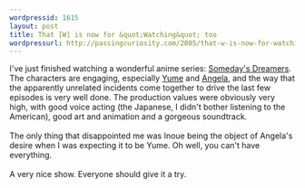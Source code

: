 ```yaml
---
wordpressid: 1615
layout: post
title: That [W] is now for &quot;Watching&quot; too
wordpressurl: http://passingcuriosity.com/2005/that-w-is-now-for-watching-too/
---
```

I've just finished watching a wonderful anime series: <a href="http://www.somedaysdreamers.com/">Someday's Dreamers</a>. The characters are engaging, especially <a href="http://www.somedaysdreamers.com/yume.htm">Yume</a> and <a href="http://www.somedaysdreamers.com/angela.htm">Angela</a>, and the way that the apparently unrelated incidents come together to drive the last few episodes is very well done. The production values were obviously very high, with good voice acting (the Japanese, I didn't bother listening to the American), good art and animation and a gorgeous soundtrack.<br /><br />The only thing that disappointed me was Inoue being the object of Angela's desire when I was expecting it to be Yume. Oh well, you can't have everything.<br /><br />A very nice show. Everyone should give it a try.
